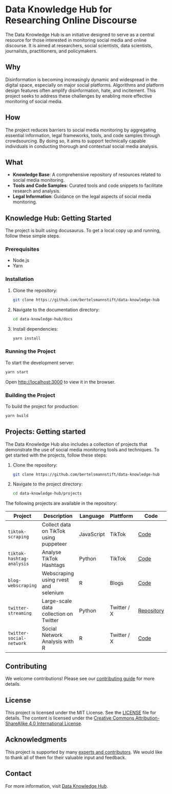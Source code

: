 # Data Knowledge Hub for Researching Online Discourse

The Data Knowledge Hub is an initiative designed to serve as a central resource for those interested in monitoring social media and online discourse. It is aimed at researchers, social scientists, data scientists, journalists, practitioners, and policymakers.

## Why

Disinformation is becoming increasingly dynamic and widespread in the digital space, especially on major social platforms. Algorithms and platform design features often amplify disinformation, hate, and incitement. This project seeks to address these challenges by enabling more effective monitoring of social media.

## How

The project reduces barriers to social media monitoring by aggregating essential information, legal frameworks, tools, and code samples through crowdsourcing. By doing so, it aims to support technically capable individuals in conducting thorough and contextual social media analysis.

## What

- **Knowledge Base**: A comprehensive repository of resources related to social media monitoring.
- **Tools and Code Samples**: Curated tools and code snippets to facilitate research and analysis.
- **Legal Information**: Guidance on the legal aspects of social media monitoring.

## Knowledge Hub: Getting Started

The project is built using docusaurus. To get a local copy up and running, follow these simple steps.

### Prerequisites

- Node.js
- Yarn

### Installation

1. Clone the repository:
   ```bash
   git clone https://github.com/bertelsmannstift/data-knowledge-hub
   ```
2. Navigate to the documentation directory:
   ```bash
   cd data-knowledge-hub/docs
   ```
3. Install dependencies:
   ```bash
   yarn install
   ```

### Running the Project

To start the development server:
```bash
yarn start
```

Open [http://localhost:3000](http://localhost:3000) to view it in the browser.

### Building the Project

To build the project for production:
```bash
yarn build
```

## Projects: Getting started

The Data Knowledge Hub also includes a collection of projects that demonstrate the use of social media monitoring tools and techniques. To get started with the projects, follow these steps:

1. Clone the repository:
   ```bash
   git clone https://github.com/bertelsmannstift/data-knowledge-hub
   ```
2. Navigate to the project directory:
   ```bash
   cd data-knowledge-hub/projects
   ```

The following projects are available in the repository:

| Project                   | Description                            | Language             | Plattform   | Code |
| ------------------------- | -------------------------------------- | -------------------- | ----------- | ---- |
| `tiktok-scraping`         | Collect data on TikTok using puppeteer | JavaScript           | TikTok      | [Code](https://github.com/bertelsmannstift/data-knowledge-hub/tree/main/projects/tiktok-hashtags) |
| `tiktok-hashtag-analysis` | Analyse TikTok Hashtags                | Python               | TikTok      | [Code](https://github.com/bertelsmannstift/data-knowledge-hub/tree/main/projects/tiktok-hashtags) |
| `blog-webscraping`        | Webscraping using rvest and selenium   | R                    | Blogs       | [Code](https://github.com/bertelsmannstift/data-knowledge-hub/tree/main/projects/website-scraping) |
| `twitter-streaming`       | Large-scale data collection on Twitter | Python               | Twitter / X | [Repository](https://github.com/UnibwSparta/twitterapi) |
| `twitter-social-network`  | Social Network Analysis with R         | R                    | Twitter / X | [Code](https://github.com/bertelsmannstift/data-knowledge-hub/tree/main/projects/social-network-analysis) |


## Contributing

We welcome contributions! Please see our [contributing guide](https://data-knowledge-hub.com/docs/contribute/how-to-contribute) for more details.

## License

This project is licensed under the MIT License. See the [LICENSE](LICENSE) file for details.
The content is licensed under the [Creative Commons Attribution-ShareAlike 4.0 International License](https://creativecommons.org/licenses/by-sa/4.0/).

## Acknowledgments

This project is supported by many [experts and contributors](https://data-knowledge-hub.com/docs/contribute/contributors). We would like to thank all of them for their valuable input and feedback.

## Contact

For more information, visit [Data Knowledge Hub](https://data-knowledge-hub.com/).
```
